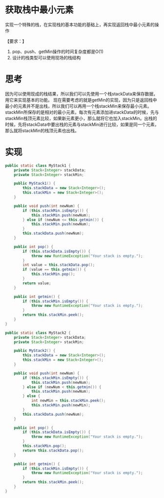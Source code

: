 # 获取栈中最小元素  
实现一个特殊的栈，在实现栈的基本功能的基础上，再实现返回栈中最小元素的操作  

【要求：】 
1. pop、push、getMin操作的时间复杂度都是O(1)  
2. 设计的栈类型可以使用现场的栈结构  


# 思考 
因为可以使用现成的栈结果，所以我们可以先使用一个栈stackData来保存数据，用它来实现基本的功能。
现在需要考虑的就是getMin的实现，因为只是返回栈中最小的元素并不是出栈，所以我们可以再用一个栈stackMin来保存最小元素。 
stackMin所保存的是相对的最小元素，每次有元素添加进stackData的时候，先与stackMin栈顶元素比较，如果新元素更小，那么就将它也加入stackMin。出栈的时候，先将stackData中要出栈的元素与stackMin进行比较，如果是同一个元素，那么就将stackMin的栈顶元素也出栈。  


# 实现  
```java
public static class MyStack1 {
    private Stack<Integer> stackData;
    private Stack<Integer> stackMin;

    public MyStack1() {
        this.stackData = new Stack<Integer>();
        this.stackMin = new Stack<Integer>();
    }

    public void push(int newNum) {
        if (this.stackMin.isEmpty()) {
            this.stackMin.push(newNum);
        } else if (newNum <= this.getmin()) {
            this.stackMin.push(newNum);
        }
        this.stackData.push(newNum);
    }

    public int pop() {
        if (this.stackData.isEmpty()) {
            throw new RuntimeException("Your stack is empty.");
        }
        int value = this.stackData.pop();
        if (value == this.getmin()) {
            this.stackMin.pop();
        }
        return value;
    }

    public int getmin() {
        if (this.stackMin.isEmpty()) {
            throw new RuntimeException("Your stack is empty.");
        }
        return this.stackMin.peek();
    }
}

public static class MyStack2 {
    private Stack<Integer> stackData;
    private Stack<Integer> stackMin;

    public MyStack2() {
        this.stackData = new Stack<Integer>();
        this.stackMin = new Stack<Integer>();
    }

    public void push(int newNum) {
        if (this.stackMin.isEmpty()) {
            this.stackMin.push(newNum);
        } else if (newNum < this.getmin()) {
            this.stackMin.push(newNum);
        } else {
            int newMin = this.stackMin.peek();
            this.stackMin.push(newMin);
        }
        this.stackData.push(newNum);
    }

    public int pop() {
        if (this.stackData.isEmpty()) {
            throw new RuntimeException("Your stack is empty.");
        }
        this.stackMin.pop();
        return this.stackData.pop();
    }

    public int getmin() {
        if (this.stackMin.isEmpty()) {
            throw new RuntimeException("Your stack is empty.");
        }
        return this.stackMin.peek();
    }
}
```